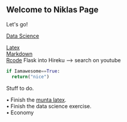 <script src="https://cdnjs.cloudflare.com/ajax/libs/KaTeX/0.7.1/katex.min.js" integrity="sha384-/y1Nn9+QQAipbNQWU65krzJralCnuOasHncUFXGkdwntGeSvQicrYkiUBwsgUqc1" crossorigin="anonymous"></script>


## Welcome to Niklas Page



Let's go!

[Data Science](datascience/index.md)<br/>

[Latex](latex/index.md)<br/>
[Markdown](https://guides.github.com/features/mastering-markdown/)<br/>
[Rcode](R/index.md)
Flask into Hireku --> search on youtube <br/>
```python
if Iamawesome==True:
  return("nice")
```

Stuff to do.

$\bullet$ Finish the [munta latex](https://www.sharelatex.com/project/592edbf359a8a3210557fb14).<br/>
$\bullet$ Finish the data science exercise.<br/>
$\bullet$ Economy
